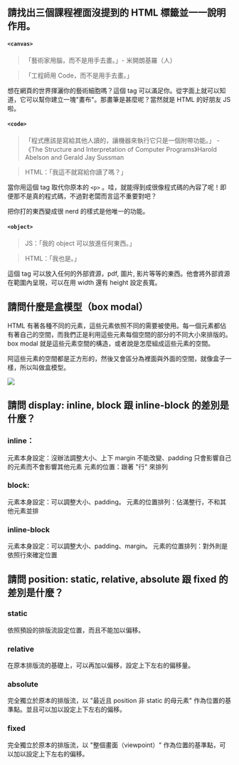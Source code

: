 ## 請找出三個課程裡面沒提到的 HTML 標籤並一一說明作用。
#### `<canvas>`
> 「藝術家用腦，而不是用手去畫。」- 米開朗基羅（人）

> 「工程師用 Code，而不是用手去畫。」

想在網頁的世界揮灑你的藝術細胞嗎？這個 tag 可以滿足你。從字面上就可以知道，它可以幫你建立一塊"畫布"。那畫筆是甚麼呢？當然就是 HTML 的好朋友 JS 啦。
#### `<code>`
> 「程式應該是寫給其他人讀的，讓機器來執行它只是一個附帶功能。」 - 《The Structure and Interpretation of Computer Programs》Harold Abelson and Gerald Jay Sussman

> HTML：「我這不就寫給你讀了嗎？」

當你用這個 tag 取代你原本的 `<p>` 。哇，就能得到成很像程式碼的內容了呢！即便那不是真的程式碼，不過對老闆而言這不重要對吧？

把你打的東西變成很 nerd 的樣式是他唯一的功能。
#### `<object>`
> JS：「我的 object 可以放進任何東西。」

> HTML：「我也是。」

這個 tag 可以放入任何的外部資源，pdf, 圖片, 影片等等的東西。他會將外部資源在範圍內呈現，可以在用 width 還有 height 設定長寬。

## 請問什麼是盒模型（box modal）
HTML 有著各種不同的元素，這些元素依照不同的需要被使用。每一個元素都佔有著自己的空間，而我們正是利用這些元素每個空間的部分的不同大小來排版的。box modal 就是這些元素空間的構造，或者說是怎麼組成這些元素的空間。

阿這些元素的空間都是正方形的，然後又會區分為裡面與外面的空間，就像盒子一樣，所以叫做盒模型。

![](https://s3.amazonaws.com/viking_education/web_development/web_app_eng/css_box_model_chrome.png)

## 請問 display: inline, block 跟 inline-block 的差別是什麼？
### inline：
元素本身設定：沒辦法調整大小、上下 margin 不能改變、padding 只會影響自己的元素而不會影響其他元素
元素的位置：跟著 "行" 來排列

### block: 
元素本身設定：可以調整大小、padding。
元素的位置排列：佔滿整行，不和其他元素並排
### inline-block
元素本身設定：可以調整大小、padding、margin。
元素的位置排列：對外則是依照行來確定位置



## 請問 position: static, relative, absolute 跟 fixed 的差別是什麼？
### static
依照預設的排版流設定位置，而且不能加以偏移。

### relative
在原本排版流的基礎上，可以再加以偏移，設定上下左右的偏移量。

### absolute
完全獨立於原本的排版流，以 "最近且 position 非 static 的母元素" 作為位置的基準點。並且可以加以設定上下左右的偏移。

### fixed
完全獨立於原本的排版流，以 "整個畫面（viewpoint）" 作為位置的基準點，可以加以設定上下左右的偏移。
